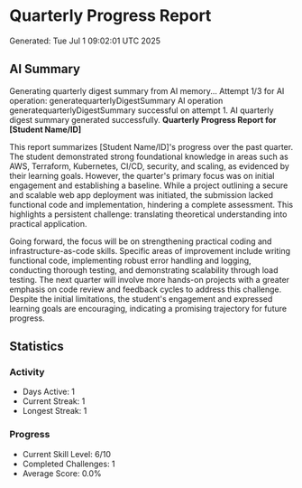 # Quarterly Progress Report
Generated: Tue Jul  1 09:02:01 UTC 2025

## AI Summary
Generating quarterly digest summary from AI memory...
Attempt 1/3 for AI operation: generatequarterlyDigestSummary
AI operation generatequarterlyDigestSummary successful on attempt 1.
AI quarterly digest summary generated successfully.
**Quarterly Progress Report for [Student Name/ID]**

This report summarizes [Student Name/ID]'s progress over the past quarter.  The student demonstrated strong foundational knowledge in areas such as AWS, Terraform, Kubernetes, CI/CD, security, and scaling, as evidenced by their learning goals.  However, the quarter's primary focus was on initial engagement and establishing a baseline.  While a project outlining a secure and scalable web app deployment was initiated, the submission lacked functional code and implementation, hindering a complete assessment. This highlights a persistent challenge: translating theoretical understanding into practical application.

Going forward, the focus will be on strengthening practical coding and infrastructure-as-code skills.  Specific areas of improvement include writing functional code, implementing robust error handling and logging, conducting thorough testing, and demonstrating scalability through load testing.  The next quarter will involve more hands-on projects with a greater emphasis on code review and feedback cycles to address this challenge.  Despite the initial limitations, the student's engagement and expressed learning goals are encouraging, indicating a promising trajectory for future progress.

## Statistics
### Activity
- Days Active: 1
- Current Streak: 1
- Longest Streak: 1

### Progress
- Current Skill Level: 6/10
- Completed Challenges: 1
- Average Score: 0.0%

